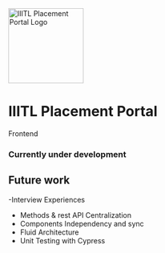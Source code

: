 <img src = "https://user-images.githubusercontent.com/56078689/203611884-a08a2781-af62-4915-a738-d8fd0bbe75cf.png" alt = "IIITL Placement Portal Logo" height="150px"/>

# IIITL Placement Portal

Frontend

### Currently under development

## Future work

-Interview Experiences
- Methods & rest API Centralization
- Components Independency and sync
- Fluid Architecture
- Unit Testing with Cypress

